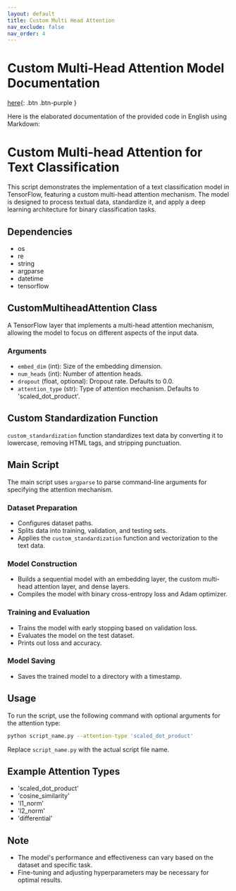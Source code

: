 ```yaml
---
layout: default
title: Custom Multi Head Attention
nav_exclude: false
nav_order: 4
---
```


# Custom Multi-Head Attention Model Documentation

[here](https://github.com/ResilienceAnalytics/Python-Code/blob/main/CustomMultiheadAttention.py){: .btn .btn-purple }

Here is the elaborated documentation of the provided code in English using Markdown:


# Custom Multi-head Attention for Text Classification

This script demonstrates the implementation of a text classification model in TensorFlow, featuring a custom multi-head attention mechanism. The model is designed to process textual data, standardize it, and apply a deep learning architecture for binary classification tasks.

## Dependencies

- os
- re
- string
- argparse
- datetime
- tensorflow

## CustomMultiheadAttention Class

A TensorFlow layer that implements a multi-head attention mechanism, allowing the model to focus on different aspects of the input data.

### Arguments
- `embed_dim` (int): Size of the embedding dimension.
- `num_heads` (int): Number of attention heads.
- `dropout` (float, optional): Dropout rate. Defaults to 0.0.
- `attention_type` (str): Type of attention mechanism. Defaults to 'scaled_dot_product'.

## Custom Standardization Function

`custom_standardization` function standardizes text data by converting it to lowercase, removing HTML tags, and stripping punctuation.

## Main Script

The main script uses `argparse` to parse command-line arguments for specifying the attention mechanism.

### Dataset Preparation
- Configures dataset paths.
- Splits data into training, validation, and testing sets.
- Applies the `custom_standardization` function and vectorization to the text data.

### Model Construction
- Builds a sequential model with an embedding layer, the custom multi-head attention layer, and dense layers.
- Compiles the model with binary cross-entropy loss and Adam optimizer.

### Training and Evaluation
- Trains the model with early stopping based on validation loss.
- Evaluates the model on the test dataset.
- Prints out loss and accuracy.

### Model Saving
- Saves the trained model to a directory with a timestamp.

## Usage

To run the script, use the following command with optional arguments for the attention type:

```bash
python script_name.py --attention-type 'scaled_dot_product'
```

Replace `script_name.py` with the actual script file name.

## Example Attention Types
- 'scaled_dot_product'
- 'cosine_similarity'
- 'l1_norm'
- 'l2_norm'
- 'differential'



## Note
- The model's performance and effectiveness can vary based on the dataset and specific task.
- Fine-tuning and adjusting hyperparameters may be necessary for optimal results.

